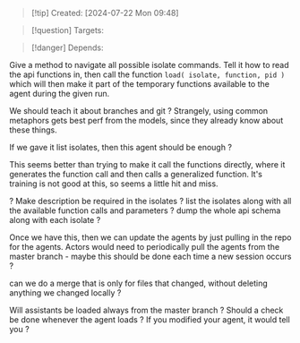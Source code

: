
>[!tip] Created: [2024-07-22 Mon 09:48]

>[!question] Targets: 

>[!danger] Depends: 

Give a method to navigate all possible isolate commands.
Tell it how to read the api functions in, then call the function `load( isolate, function, pid )` which will then make it part of the temporary functions available to the agent during the given run.

We should teach it about branches and git ?
Strangely, using common metaphors gets best perf from the models, since they already know about these things.

If we gave it list isolates, then this agent should be enough ?

This seems better than trying to make it call the functions directly, where it generates the function call and then calls a generalized function.  It's training is not good at this, so seems a little hit and miss.

? Make description be required in the isolates ?
list the isolates along with all the available function calls and parameters ?
dump the whole api schema along with each isolate ?

Once we have this, then we can update the agents by just pulling in the repo for the agents.
Actors would need to periodically pull the agents from the master branch - maybe this should be done each time a new session occurs ?

can we do a merge that is only for files that changed, without deleting anything we changed locally ?

Will assistants be loaded always from the master branch ?
Should a check be done whenever the agent loads ?  If you modified your agent, it would tell you ?